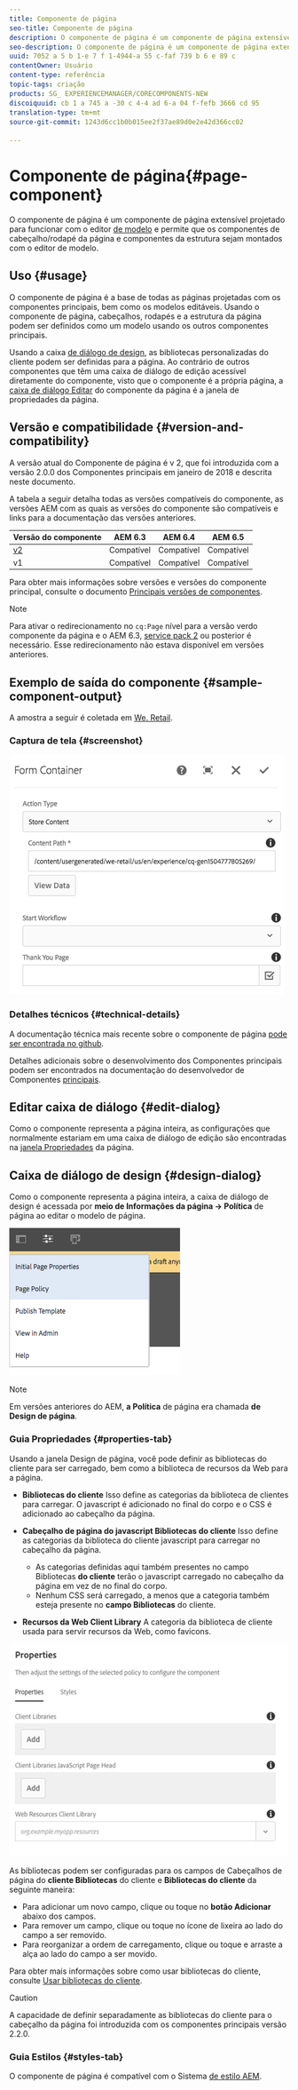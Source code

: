 ```yaml
---
title: Componente de página
seo-title: Componente de página
description: O componente de página é um componente de página extensível projetado para funcionar com o editor de modelo e permite que os componentes de cabeçalho/rodapé da página e componentes da estrutura sejam montados com o editor de modelo.
seo-description: O componente de página é um componente de página extensível projetado para funcionar com o editor de modelo e permite que os componentes de cabeçalho/rodapé da página e componentes da estrutura sejam montados com o editor de modelo.
uuid: 7052 a 5 b 1-e 7 f 1-4944-a 55 c-faf 739 b 6 e 89 c
contentOwner: Usuário
content-type: referência
topic-tags: criação
products: SG_ EXPERIENCEMANAGER/CORECOMPONENTS-NEW
discoiquuid: cb 1 a 745 a -30 c 4-4 ad 6-a 04 f-fefb 3666 cd 95
translation-type: tm+mt
source-git-commit: 1243d6cc1b0b015ee2f37ae89d0e2e42d366cc02

---
```



# Componente de página{#page-component}

O componente de página é um componente de página extensível projetado para funcionar com o editor [de modelo](https://helpx.adobe.com/experience-manager/6-5/sites/authoring/using/templates.html) e permite que os componentes de cabeçalho/rodapé da página e componentes da estrutura sejam montados com o editor de modelo.

## Uso {#usage}

O componente de página é a base de todas as páginas projetadas com os componentes principais, bem como os modelos editáveis. Usando o componente de página, cabeçalhos, rodapés e a estrutura da página podem ser definidos como um modelo usando os outros componentes principais.

Usando a caixa [de diálogo de design](#design-dialog), as bibliotecas personalizadas do cliente podem ser definidas para a página. Ao contrário de outros componentes que têm uma caixa de diálogo de edição acessível diretamente do componente, visto que o componente é a própria página, a [caixa de diálogo Editar](#edit-dialog) do componente da página é a janela de propriedades da página.

## Versão e compatibilidade {#version-and-compatibility}

A versão atual do Componente de página é v 2, que foi introduzida com a versão 2.0.0 dos Componentes principais em janeiro de 2018 e descrita neste documento.

A tabela a seguir detalha todas as versões compatíveis do componente, as versões AEM com as quais as versões do componente são compatíveis e links para a documentação das versões anteriores.

| Versão do componente | AEM 6.3 | AEM 6.4 | AEM 6.5 |
|---|---|---|---|
| [v2](page-v1.md) | Compatível | Compatível | Compatível |
| v1 | Compatível | Compatível | Compatível |

Para obter mais informações sobre versões e versões do componente principal, consulte o documento [Principais versões de componentes](versions.md).

>[!NOTE]
>
>Para ativar o redirecionamento no `cq:Page` nível para a versão verdo componente da página e o AEM 6.3, [service pack 2](https://helpx.adobe.com/experience-manager/6-3/release-notes/sp2-release-notes.html) ou posterior é necessário. Esse redirecionamento não estava disponível em versões anteriores.

## Exemplo de saída do componente {#sample-component-output}

A amostra a seguir é coletada em [We. Retail](https://helpx.adobe.com/experience-manager/6-5/sites/developing/using/we-retail.html).

### Captura de tela {#screenshot}

![](assets/chlimage_1.png)

### Detalhes técnicos {#technical-details}

A documentação técnica mais recente sobre o componente de página [pode ser encontrada no github](https://github.com/adobe/aem-core-wcm-components/blob/master/content/src/content/jcr_root/apps/core/wcm/components/page/v2/page).

Detalhes adicionais sobre o desenvolvimento dos Componentes principais podem ser encontrados na documentação do desenvolvedor de Componentes [principais](developing.md).

## Editar caixa de diálogo {#edit-dialog}

Como o componente representa a página inteira, as configurações que normalmente estariam em uma caixa de diálogo de edição são encontradas na [janela Propriedades](https://helpx.adobe.com/experience-manager/6-5/sites/authoring/using/editing-page-properties.html) da página.

## Caixa de diálogo de design {#design-dialog}

Como o componente representa a página inteira, a caixa de diálogo de design é acessada por **meio de Informações da página -&gt; Política** de página ao editar o modelo de página.

![](assets/screen_shot_2018-04-03at113410.png)

>[!NOTE]
>
>Em versões anteriores do AEM, **a Política** de página era chamada **de Design de página**.

### Guia Propriedades {#properties-tab}

Usando a janela Design de página, você pode definir as bibliotecas do cliente para ser carregado, bem como a biblioteca de recursos da Web para a página.

* **Bibliotecas
do cliente** Isso define as categorias da biblioteca de clientes para carregar. O javascript é adicionado no final do corpo e o CSS é adicionado ao cabeçalho da página.
* **Cabeçalho
de página do javascript Bibliotecas do cliente** Isso define as categorias da biblioteca do cliente javascript para carregar no cabeçalho da página.
   * As categorias definidas aqui também presentes no campo Bibliotecas **do cliente** terão o javascript carregado no cabeçalho da página em vez de no final do corpo.
   * Nenhum CSS será carregado, a menos que a categoria também esteja presente no **campo Bibliotecas** do cliente.

* **Recursos da Web Client Library**
A categoria da biblioteca de cliente usada para servir recursos da Web, como favicons.

![](assets/screenshot_2018-10-19at104949.png)

As bibliotecas podem ser configuradas para os campos de Cabeçalhos de página do **cliente Bibliotecas** do cliente e **Bibliotecas do cliente** da seguinte maneira:

* Para adicionar um novo campo, clique ou toque no **botão Adicionar** abaixo dos campos.
* Para remover um campo, clique ou toque no ícone de lixeira ao lado do campo a ser removido.
* Para reorganizar a ordem de carregamento, clique ou toque e arraste a alça ao lado do campo a ser movido.

Para obter mais informações sobre como usar bibliotecas do cliente, consulte [Usar bibliotecas do cliente](https://helpx.adobe.com/experience-manager/6-5/sites/developing/using/clientlibs.html).

>[!CAUTION]
>
>A capacidade de definir separadamente as bibliotecas do cliente para o cabeçalho da página foi introduzida com os componentes principais versão 2.2.0.

### Guia Estilos {#styles-tab}

O componente de página é compatível com o Sistema [de estilo AEM](authoring.md#component-styling).